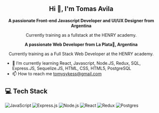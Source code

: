<h2 align="center">Hi 👋, I'm Tomas Avila</h2>

<p align="center">
  <strong>A passionate Front-end Javascript Developer and UI/UX Designer from Argentina</strong>
</p>

<p align="center">
  Currently training as a fullstack at the HENRY academy.
</p>

<p align="center">
 <strong> A passionate Web Developer from La Plata🐺, Argentina</strong>
</p>

<p align="center">
  Currently training as a Full Stack Web Developer at the HENRY academy.
</p>

* 🌱 I’m currently learning React, Javascript, Node.JS, Redux, SQL, Express.JS, Sequelize.JS, HTML, CSS, HTML5, PostgreSQL
* 📫 How to reach me tomysykess@gmail.com
## 💻 Tech Stack
![JavaScript](https://img.shields.io/badge/JavaScript-F7DF1E?style=for-the-badge&logo=javascript&logoColor=000)
![Express.js](https://img.shields.io/badge/Express.js-000?style=for-the-badge&logo=express&logoColor=fff)
![Node.js](https://img.shields.io/badge/Node.js-339933?style=for-the-badge&logo=node.js&logoColor=fff)
![React](https://img.shields.io/badge/React-61DAFB?style=for-the-badge&logo=react&logoColor=000)
![Redux](https://img.shields.io/badge/Redux-764ABC?style=for-the-badge&logo=redux&logoColor=fff)
![Postgres](https://img.shields.io/badge/PostgreSQL-336791?style=for-the-badge&logo=postgresql&logoColor=fff)
